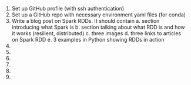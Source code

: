 1. Set up GitHub profile (with ssh authentication)
2. Set up a GitHub repo with necessary environment yaml files (for conda)
3. Write a blog post on Spark RDDs. It should contain
    a. section introducing what Spark is
    b. section talking about what RDD is and how it works (resilient, distributed)
    c. three images
    d. three links to articles on Spark RDD
    e. 3 examples in Python showing RDDs in action
4. 
5. 
6. 
7. 
8. 
9. 
